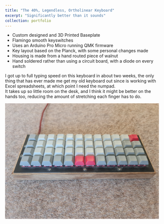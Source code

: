 ```yaml
---
title: "The 40%, Legendless, Ortholinear Keyboard"
excerpt: "Significantly better than it sounds"
collection: portfolio
---
```


*	Custom designed and 3D Printed Baseplate
*	Flamingo smooth keyswitches
*	Uses an Arduino Pro Micro running QMK firmware
*	Key layout based on the Planck, with some personal changes made
*	Housing is made from a hand routed piece of walnut
*	Hand soldered rather than using a circuit board, with a diode on every switch

I got up to full typing speed on this keyboard in about two weeks, the only thing that has ever made me get my old keyboard out since is working with Excel spreadsheets, at which point I need the numpad.  
It takes up so little room on the desk, and I think it might be better on the hands too, reducing the amount of stretching each finger has to do.

![Keyboard](/images/keyboard.jpg)
